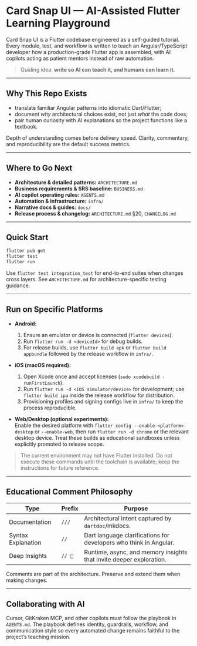# Card Snap UI — AI-Assisted Flutter Learning Playground

Card Snap UI is a Flutter codebase engineered as a self-guided tutorial.  
Every module, test, and workflow is written to teach an Angular/TypeScript developer how a production-grade Flutter app is assembled, with AI copilots acting as patient mentors instead of raw automation.

> Guiding idea: **write so AI can teach it, and humans can learn it.**

---

## Why This Repo Exists

- translate familiar Angular patterns into idiomatic Dart/Flutter;
- document *why* architectural choices exist, not just *what* the code does;
- pair human curiosity with AI explanations so the project functions like a textbook.

Depth of understanding comes before delivery speed. Clarity, commentary, and reproducibility are the default success metrics.

---

## Where to Go Next

- **Architecture & detailed patterns:** `ARCHITECTURE.md`
- **Business requirements & SRS baseline:** `BUSINESS.md`
- **AI copilot operating rules:** `AGENTS.md`
- **Automation & infrastructure:** `infra/`
- **Narrative docs & guides:** `docs/`
- **Release process & changelog:** `ARCHITECTURE.md` §20, `CHANGELOG.md`

---

## Quick Start

```bash
flutter pub get
flutter test
flutter run
```

Use `flutter test integration_test` for end-to-end suites when changes cross layers. See `ARCHITECTURE.md` for architecture-specific testing guidance.

---

## Run on Specific Platforms

- **Android:**  
  1. Ensure an emulator or device is connected (`flutter devices`).  
  2. Run `flutter run -d <deviceId>` for debug builds.  
  3. For release builds, use `flutter build apk` or `flutter build appbundle` followed by the release workflow in `infra/`.

- **iOS (macOS required):**  
  1. Open Xcode once and accept licenses (`sudo xcodebuild -runFirstLaunch`).  
  2. Run `flutter run -d <iOS simulator/device>` for development; use `flutter build ipa` inside the release workflow for distribution.  
  3. Provisioning profiles and signing configs live in `infra/` to keep the process reproducible.

- **Web/Desktop (optional experiments):**  
  Enable the desired platform with `flutter config --enable-<platform>-desktop` or `--enable-web`, then run `flutter run -d chrome` or the relevant desktop device. Treat these builds as educational sandboxes unless explicitly promoted to release scope.

> The current environment may not have Flutter installed. Do not execute these commands until the toolchain is available; keep the instructions for future reference.

---

## Educational Comment Philosophy

| Type | Prefix | Purpose |
|------|--------|---------|
| Documentation | `///` | Architectural intent captured by `dartdoc`/mkdocs. |
| Syntax Explanation | `//` | Dart language clarifications for developers who think in Angular. |
| Deep Insights | `// 🧠` | Runtime, async, and memory insights that invite deeper exploration. |

Comments are part of the architecture. Preserve and extend them when making changes.

---

## Collaborating with AI

Cursor, GitKraken MCP, and other copilots must follow the playbook in `AGENTS.md`. The playbook defines identity, guardrails, workflow, and communication style so every automated change remains faithful to the project’s teaching mission.
